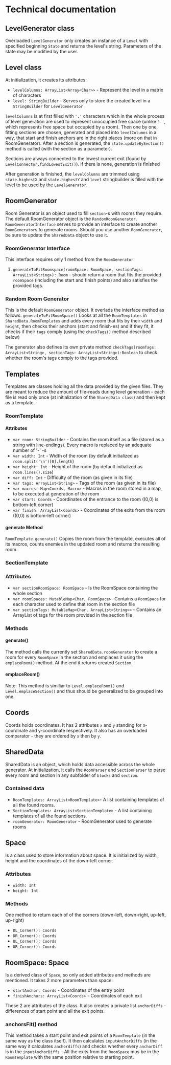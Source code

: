 # Technical documentation

## LevelGenerator class
Overloaded `LevelGenerator` only creates an instance of a `Level` with specified beginning `State` and returns the level's string. Parameters of the state may be modified by the user.

## Level class
At initialization, it creates its attributes:
 - `levelColumns: ArrayList<Array<Char>>` - Represent the level in a matrix of characters
 - `level: StringBuilder` - Serves only to store the created level in a `StringBuilder` for `LevelGenerator`
 
 `levelColumns` is at first filled with `'.'` characters which in the whole process of level generation are used to represent unoccupied free space (unlike `'-'`, which represents free space but occupied by a room). Then one by one, fitting sections are chosen, generated and placed into `levelColumns` in a way, that start and finish anchors are in the right places (more on that in RoomGenerator). After a section is generated, the `state.updateBySection()` method is called (with the section as a parameter).

 Sections are always connected to the lowest current exit (found by `LevelConnector.findLowestExit()`). If there is none, generation is finished

 After generation is finished, the `levelColumns` are trimmed using `state.highestX` and `state.highestY` and `level` stringbuilder is filled with the level to be used by the `LevelGenerator`.

## RoomGenerator
Room Generator is an object used to fill `section`-s with rooms they require. The default RoomGenerator object is the `RandomRoomGenerator`. `RoomGeneratorInterface` serves to provide an interface to create another `RoomGenerator`s to generate rooms. Should you use another `RoomGenerator`, be sure to update the `SharedData` object to use it.

### RoomGenerator Interface
This interface requires only 1 method from the `RoomGenerator`.
1. `generateToFitRoomspace(roomSpace: RoomSpace, sectionTags: ArrayList<String>): Room` - should return a room that fits the provided `roomSpace` (including the start and finish points) and also satisfies the provided tags.

### Random Room Generator
This is the default `RoomGenerator` object. It overlads the interface method as follows: 
`generateToFitRoomSpace()` Looks at all the `RoomTemplates` in `SharedData.RoomTemplates` and adds every room that fits by their `width` and `height`, then checks their anchors (start and finish-es) and if they fit, it checks if their `tags` comply (using the `checkTags()` method described below)

The generator also defines its own private method `checkTags(roomTags: ArrayList<String>, sectionTags: ArrayList<String>):Boolean` to check whether the room's tags comply to the tags provided.

## Templates
Templates are classes holding all the data provided by the given files. They are meant to reduce the amount of file-reads during level generation - each file is read only once (at initialization of the `SharedData class`) and then kept as a template.

### RoomTemplate

#### Attributes
- `var room: StringBuilder` - Contains the room itself as a file (stored as a string with line-endings). Every macro is replaced by an adequate number of '-' -s
- `var width: Int` - Width of the room (by default initialized as `room.split('\n')[0].length`)
- `var height: Int` - Height of the room (by default initialized as `room.lines().size`)
- `var diff: Int` - Difficulty of the room (as given in its file)
- `var tags: ArrayList<String>` - Tags of the room (as given in its file)
- `var macros: Map<Coords, Macro>` - Macros in the room stored in a map, to be executed at generation of the room
- `var start: Coords` - Coordinates of the entrance to the room ((0,0) is bottom-left corner)
- `var finish: ArrayList<Coords>` - Coordinates of the exits from the room ((0,0) is bottom-left corner)

#### generate Method
`RoomTemplate.generate()` Copies the room from the template, executes all of its macros, counts enemies in the updated room and returns the resulting room.

### SectionTemplate

### Attributes
- `var sectionRoomSpace: RoomSpace` - Is the RoomSpace containing the whole section
- `var roomSpaces: MutableMap<Char, RoomSpace>`- Contains a `RoomSpace` for each character used to define that room in the section file
- `var sectionTags: MutableMap<Char, ArrayList<String>>`  - Contains an ArrayList of tags for the room provided in the section file

### Methods

#### generate()
The method calls the currently set `SharedData.roomGenerator` to create a room for every `RoomSpace` in the section and emplaces it using the `emplaceRoom()` method. At the end it returns created `Section`.

#### emplaceRoom()
Note: This method is similiar to `Level.emplaceRoom()` and `Level.emplaceSection()` and thus should be generalized to be grouped into one.

## Coords
Coords holds coordinates. It has 2 attributes `x` and `y` standing for x-coordinate and y-coordinate respectively. It also has an overloaded comparator - they are ordered by `x` then by `y`.

## SharedData
SharedData is an object, which holds data accessible across the whole generator. 
At initialization, it calls the `RoomParser` and `SectionParser` to parse every room and section in any subfolder of `blocks` and `section`. 
### Contained data
 - `RoomTemplates: ArrayList<RoomTemplate>`- A list containing templates of all the found rooms.
 - `SectionTemplates: ArrayList<SectionTemplate>` - A list containing templates of all the found sections.
 - `roomGenerator: RoomGenerator` - RoomGenerator used to generate rooms

 ## Space
Is a class used to store information about space. It is initialized by width, height and the coordinates of the down-left corner.
 ### Attributes
 * `width: Int`
 * `height: Int`
 ### Methods
 One method to return each of of the corners (down-left, down-right, up-left, up-right)
 * `DL_Corner(): Coords`
 * `DR_Corner(): Coords`
 * `UL_Corner(): Coords`
 * `UR_Corner(): Coords`

 ## RoomSpace: Space
 Is a derived class of `Space`, so only added attributes and methods are mentioned. It takes 2 more parameters than space: 
 * `startAnchor: Coords` - Coordinates of the entry point
 * `finishAnchors: ArrayList<Coords>` - Coordinates of each exit

 These 2 are attributes of the class. It also creates a private list `anchorDiffs` - differences of start point and all the exit points.
 ### anchorsFit() method
 This method takes a start point and exit points of a `RoomTemplate` (in the same way as the class itself). It then calculates `inputAnchorDiffs` (in the same way it calculates `anchordiffs`) and checks whether every `anchorDiff` is in the `inputAnchorDiffs` - All the exits from the `RoomSpace` mus be in the `RoomTemplate` with the same position relative to starting point.

 
